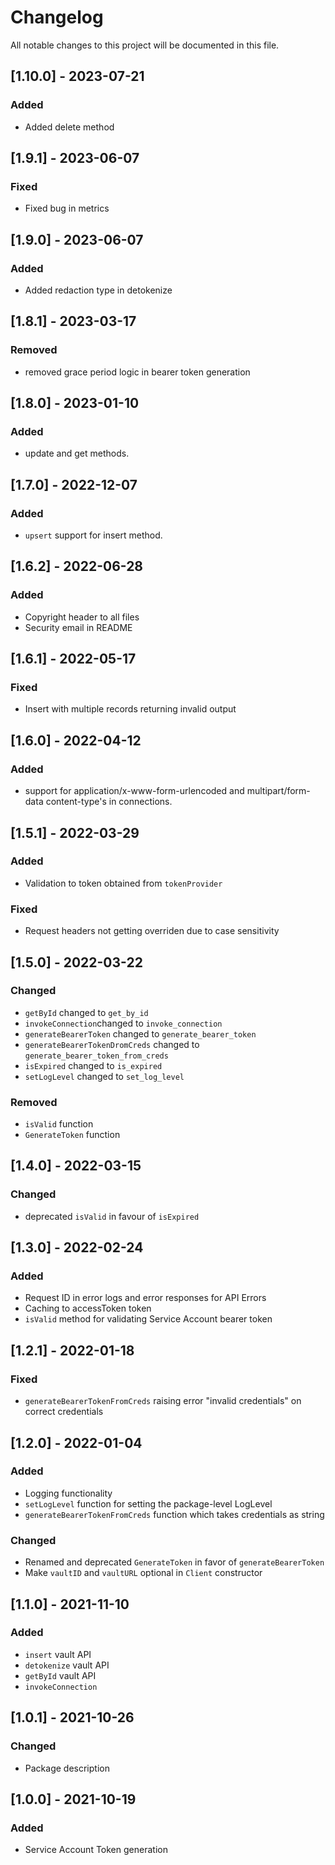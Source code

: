 # Changelog

All notable changes to this project will be documented in this file.

## [1.10.0] - 2023-07-21
### Added
- Added delete method


## [1.9.1] - 2023-06-07
### Fixed
- Fixed bug in metrics

## [1.9.0] - 2023-06-07
### Added
- Added redaction type in detokenize

## [1.8.1] - 2023-03-17
### Removed
- removed grace period logic in bearer token generation

## [1.8.0] - 2023-01-10
### Added
- update and get methods.

## [1.7.0] - 2022-12-07
### Added
- `upsert` support for insert method.

## [1.6.2] - 2022-06-28

### Added
- Copyright header to all files
- Security email in README

## [1.6.1] - 2022-05-17

### Fixed

- Insert with multiple records returning invalid output

## [1.6.0] - 2022-04-12

### Added

- support for application/x-www-form-urlencoded and multipart/form-data content-type's in connections.

## [1.5.1] - 2022-03-29

### Added

- Validation to token obtained from `tokenProvider`

### Fixed

- Request headers not getting overriden due to case sensitivity

## [1.5.0] - 2022-03-22

### Changed

- `getById` changed to `get_by_id`
- `invokeConnection`changed to `invoke_connection`
- `generateBearerToken` changed to `generate_bearer_token`
- `generateBearerTokenDromCreds` changed to `generate_bearer_token_from_creds`
- `isExpired` changed to `is_expired`
- `setLogLevel` changed to `set_log_level`

### Removed

- `isValid` function
- `GenerateToken` function

## [1.4.0] - 2022-03-15

### Changed

- deprecated `isValid` in favour of `isExpired`

## [1.3.0] - 2022-02-24

### Added

- Request ID in error logs and error responses for API Errors
- Caching to accessToken token
- `isValid` method for validating Service Account bearer token

## [1.2.1] - 2022-01-18

### Fixed

- `generateBearerTokenFromCreds` raising error "invalid credentials" on correct credentials

## [1.2.0] - 2022-01-04

### Added

- Logging functionality
- `setLogLevel` function for setting the package-level LogLevel
- `generateBearerTokenFromCreds` function which takes credentials as string

### Changed

- Renamed and deprecated `GenerateToken` in favor of `generateBearerToken`
- Make `vaultID` and `vaultURL` optional in `Client` constructor

## [1.1.0] - 2021-11-10

### Added

- `insert` vault API
- `detokenize` vault API
- `getById` vault API
- `invokeConnection`

## [1.0.1] - 2021-10-26

### Changed

- Package description

## [1.0.0] - 2021-10-19

### Added

- Service Account Token generation

